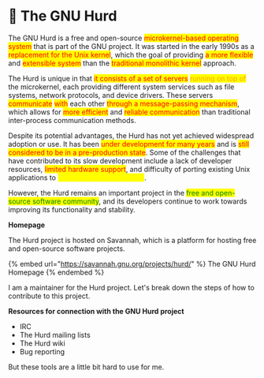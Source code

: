# 🍉 The GNU Hurd

The GNU Hurd is a free and open-source <mark style="color:red;">microkernel-based operating system</mark> that is part of the GNU project. It was started in the early 1990s as a <mark style="color:red;">replacement for the Unix kernel</mark>, which the goal of providing <mark style="color:red;">a more flexible</mark> and <mark style="color:red;">extensible system</mark> than the <mark style="color:red;">traditional monolithic kernel</mark> approach.

The Hurd is unique in that <mark style="color:red;">it consists of a set of servers</mark> <mark style="color:orange;">running on top of</mark> the microkernel, each providing different system services such as file systems, network protocols, and device drivers. These servers <mark style="color:red;">communicate</mark> <mark style="color:red;">with</mark> each other <mark style="color:red;">through a message-passing mechanism</mark>, which allows for <mark style="color:red;">more efficient</mark> and <mark style="color:red;">reliable communication</mark> than traditional inter-process communication methods.

Despite its potential advantages, the Hurd has not yet achieved widespread adoption or use. It has been <mark style="color:red;">under development for many years</mark> and is <mark style="color:red;">still considered to be in a pre-production state</mark>. Some of the challenges that have contributed to its slow development include a lack of developer resources, <mark style="color:red;">limited hardware support</mark>, and difficulty of porting existing Unix applications to <mark style="color:yellow;">Hurd's unique architecture</mark>.

However, the Hurd remains an important project in the <mark style="color:green;">free and open-source software community</mark>, and its developers continue to work towards improving its functionality and stability.

**Homepage**

The Hurd project is hosted on Savannah, which is a platform for hosting free and open-source software projects.

{% embed url="https://savannah.gnu.org/projects/hurd/" %}
The GNU Hurd Homepage
{% endembed %}

I am a maintainer for the Hurd project. Let's break down the steps of how to contribute to this project.

**Resources for connection with the GNU Hurd project**

* IRC
* The Hurd mailing lists
* The Hurd wiki
* Bug reporting

But these tools are a little bit hard to use for me.

